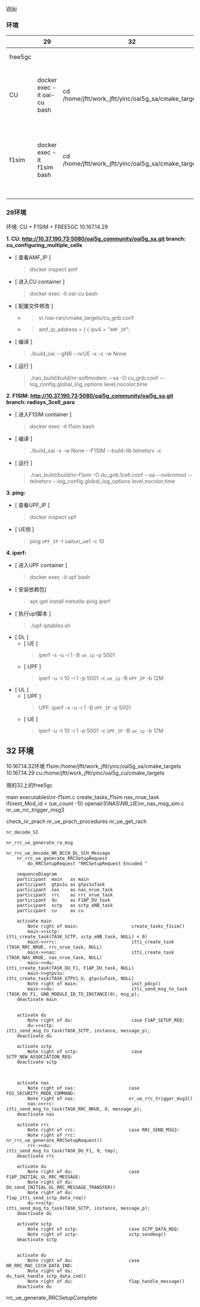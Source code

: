 [Wiki](http://10.167.14.30:8081/gitlab/training/mtc-oai/wikis/OAI-CU-F1SIM)

### 环境
|         | 29                          | 32                                                  | 命令                                                                                                                                                                                                        |
| ------- | --------------------------- | --------------------------------------------------- | ----------------------------------------------------------------------------------------------------------------------------------------------------------------------------------------------------------- |
| free5gc |                             |                                                     | 查看AMF_IP：docker inspect amf                                                                                                                                                                              |
| CU      | docker exec -it oai-cu bash | cd /home/jftt/work_jftt/yinc/oai5g_sa/cmake_targets | [ 编译 ] ./build_oai --gNB --nrUE -x -c -w None<br>[ 运行 ] ./ran_build/build/nr-softmodem --sa -O cu_gnb.conf --log_config.global_log_options level,nocolor,time                                           |
| f1sim   | docker exec -it f1sim bash  | cd /home/jftt/work_jftt/yinc/oai5g_sa/cmake_targets | [ 编译 ] ./build_oai -x -w None --F1SIM --build-lib telnetsrv -c<br>[ 运行 ] ./ran_build/build/nr-f1sim -O du_gnb.1cell.conf --sa --nokrnmod --telnetsrv --log_config.global_log_options level,nocolor,time |
|         |                             |                                                     |

### 29环境
环境: CU + F1SIM + FREE5GC
  10.167.14.29

**1. CU: http://10.37.190.73:5080/oai5g_community/oai5g_sa.git       branch: cu_configuring_multiple_cells**
  * [ 查看AMF_IP ] 
     >  docker inspect amf
  * [ 进入CU container ]  
    >  docker exec -it oai-cu bash  
  * [ 配置文件修改 ] 
    * >   vi /oai-ran/cmake_targets/cu_gnb.conf
    * >   amf_ip_address      = ( { ipv4       = "`AMF_IP`"; 
  * [ 编译 ]
    >  ./build_oai --gNB --nrUE -x -c -w None 
 * [ 运行 ] 
    >  ./ran_build/build/nr-softmodem --sa -O cu_gnb.conf --log_config.global_log_options level,nocolor,time


**2. F1SIM: http://10.37.190.73:5080/oai5g_community/oai5g_sa.git       branch: radisys_3cell_para**  
  * [ 进入F1SIM container ] 
    > docker exec -it f1sim bash 
  * [ 编译 ]  
    > ./build_oai -x -w None --F1SIM --build-lib telnetsrv -c 
  * [ 运行 ]  
    > ./ran_build/build/nr-f1sim -O du_gnb.1cell.conf --sa --nokrnmod --telnetsrv --log_config.global_log_options level,nocolor,time 

**3. ping:**
  *  [ 查看UPF_IP ]
     >  docker inspect upf
  * [ UE侧 ]  
    >  ping `UPF_IP` -I oaitun_ue1 -c 10

**4. iperf:**
  *  [ 进入UPF container ]
     >  docker exec -it upf bash
  *  [ 安装依赖包]
     >  apt-get install inetutils-ping iperf
  * [ 执行upf脚本 ]
     >  ./upf-iptables.sh
  * [ DL ]
    * [ UE ]
      >  iperf -s -u -i 1 -B `ue_ip` -p 5001
    * [ UPF ]
      >  iperf -u -t 10 -i 1 -p 5001 -c `ue_ip` -B `UPF_IP` -b 12M
  * [ UL ]
    * [ UPF ]
      > UPF: iperf -s -u -i 1 -B `UPF_IP` -p 5001  
    * [ UE ]
      >  iperf -u -t 10 -i 1 -p 5001 -c `UPF_IP` -B `ue_ip` -b 17M
## 32 环境
10.167.14.32环境
f1sim:/home/jftt/work_jftt/yinc/oai5g_sa/cmake_targets
10.167.14.29
cu:/home/jftt/work_jftt/yinc/oai5g_cu/cmake_targets

用的32上的free5gc









main                                             executables\nr-f1sim.c
    create_tasks_f1sim
        nas_nrue_task
        if(next_Mod_id < (ue_count -1))          openair3\NAS\NR_UE\nr_nas_msg_sim.c
            nr_ue_rrc_trigger_msg3


check_nr_prach
nr_ue_prach_procedures
    nr_ue_get_rach

    nr_decode_SI

    nr_rrc_ue_generate_ra_msg

    nr_rrc_ue_decode_NR_BCCH_DL_SCH_Message
        nr_rrc_ue_generate_RRCSetupRequest
            do_RRCSetupRequest "RRCSetupRequest Encoded "

```mermaid
    sequenceDiagram
    participant  main   as main
    participant  gtpv1u as gtpv1uTask
    participant  nas    as nas_nrue_task
    participant  rrc    as rrc_nrue_task
    participant  du     as F1AP_DU_task
    participant  sctp   as sctp_eNB_task
    participant  cu     as cu
  
    activate main
        Note right of main:                    create_tasks_f1sim()
        main->>sctp:                           itti_create_task(TASK_SCTP, sctp_eNB_task, NULL) < 0)
        main->>rrc:                            itti_create_task (TASK_RRC_NRUE, rrc_nrue_task, NULL)
        main->>nas:                            itti_create_task (TASK_NAS_NRUE, nas_nrue_task, NULL)
        main->>du:                             itti_create_task(TASK_DU_F1, F1AP_DU_task, NULL)
        main->>gtpv1u:                         itti_create_task(TASK_GTPV1_U, gtpv1uTask, NULL)
        Note right of main:                    init_pdcp()
        main->>du:                             itti_send_msg_to_task (TASK_DU_F1, GNB_MODULE_ID_TO_INSTANCE(0), msg_p);
    deactivate main


    activate du
        Note right of du:                      case F1AP_SETUP_REQ:
        du->>sctp:                             itti_send_msg_to_task(TASK_SCTP, instance, message_p);
    deactivate du

    activate sctp
        Note right of sctp:                    case SCTP_NEW_ASSOCIATION_REQ:
    deactivate sctp



    activate nas
        Note right of nas:                    case FGS_SECURITY_MODE_COMMAND:
        Note right of nas:                    nr_ue_rrc_trigger_msg3()
        nas->>rrc:                            itti_send_msg_to_task(TASK_RRC_NRUE, 0, message_p);
    deactivate nas

    activate rrc
        Note right of rrc:                    case RRC_SEND_MSG3:
        Note right of rrc:                    nr_rrc_ue_generate_RRCSetupRequest()
        rrc->>du:                              itti_send_msg_to_task(TASK_DU_F1, 0, tmp);
    deactivate rrc

    activate du
        Note right of du:                     case F1AP_INITIAL_UL_RRC_MESSAGE:
        Note right of du:                     DU_send_INITIAL_UL_RRC_MESSAGE_TRANSFER()
        Note right of du:                     f1ap_itti_send_sctp_data_req()
        du->>sctp:                            itti_send_msg_to_task(TASK_SCTP, instance, message_p);
    deactivate du

    activate sctp
        Note right of sctp:                   case SCTP_DATA_REQ:
        Note right of sctp:                   sctp_sendmsg()
    deactivate sctp


    activate du
        Note right of du:                     case NR_RRC_MAC_CCCH_DATA_IND:
        Note right of du:                     du_task_handle_sctp_data_ind()
        Note right of du:                     f1ap_handle_message()
    deactivate du
```
rrc_ue_generate_RRCSetupComplete